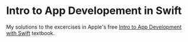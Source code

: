 # Intro to App Developement in Swift

My solutions to the excercises in Apple's free [Intro to App Development with Swift](https://books.apple.com/us/book/intro-to-app-development-with-swift/id1118575552) textbook.
